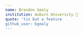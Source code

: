 ```yaml
---
name: Brandon Gealy 
institution: Auburn University 🚩 
quote: 'tis but a feature 
github_user: bgealy
---
```

